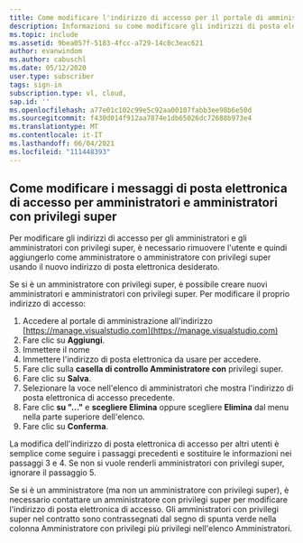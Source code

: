 ```yaml
---
title: Come modificare l'indirizzo di accesso per il portale di amministrazione delle sottoscrizioni
description: Informazioni su come modificare gli indirizzi di posta elettronica di accesso per amministratori e amministratori con privilegi Sottoscrizioni di Visual Studio
ms.topic: include
ms.assetid: 9bea057f-5183-4fcc-a729-14c0c3eac621
author: evanwindom
ms.author: cabuschl
ms.date: 05/12/2020
user.type: subscriber
tags: sign-in
subscription.type: vl, cloud,
sap.id: ''
ms.openlocfilehash: a77e01c102c99e5c92aa00107fabb3ee98b6e50d
ms.sourcegitcommit: f430d014f912aa7874e1db65026dc72688b973e4
ms.translationtype: MT
ms.contentlocale: it-IT
ms.lasthandoff: 06/04/2021
ms.locfileid: "111448393"
---
```

## <a name="how-to-change-sign-in-emails-for-admins-and-super-admins"></a>Come modificare i messaggi di posta elettronica di accesso per amministratori e amministratori con privilegi super

Per modificare gli indirizzi di accesso per gli amministratori e gli amministratori con privilegi super, è necessario rimuovere l'utente e quindi aggiungerlo come amministratore o amministratore con privilegi super usando il nuovo indirizzo di posta elettronica desiderato. 

Se si è un amministratore con privilegi super, è possibile creare nuovi amministratori e amministratori con privilegi super.  Per modificare il proprio indirizzo di accesso:
1. Accedere al portale di amministrazione all'indirizzo [https://manage.visualstudio.com](https://manage.visualstudio.com)
0. Fare clic su **Aggiungi**.
0. Immettere il nome 
0. Immettere l'indirizzo di posta elettronica da usare per accedere.
0. Fare clic sulla **casella di controllo Amministratore con** privilegi super.
0. Fare clic su **Salva**.
0. Selezionare la voce nell'elenco di amministratori che mostra l'indirizzo di posta elettronica di accesso precedente.
0. Fare clic **su "..."** e **scegliere Elimina** oppure scegliere **Elimina** dal menu nella parte superiore dell'elenco.
0. Fare clic su **Conferma**.

La modifica dell'indirizzo di posta elettronica di accesso per altri utenti è semplice come seguire i passaggi precedenti e sostituire le informazioni nei passaggi 3 e 4.  Se non si vuole renderli amministratori con privilegi super, ignorare il passaggio 5.

Se si è un amministratore (ma non un amministratore con privilegi super), è necessario contattare un amministratore con privilegi super per modificare l'indirizzo di posta elettronica di accesso.  Gli amministratori con privilegi super nel contratto sono contrassegnati dal segno di spunta verde nella colonna Amministratore con privilegi più privilegi nell'elenco Amministratori.  